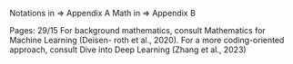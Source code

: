 Notations in => Appendix A
Math in => Appendix B

Pages: 29/15
For background mathematics, consult Mathematics for Machine Learning (Deisen-
roth et al., 2020). For a more coding-oriented approach, consult Dive into Deep Learning
(Zhang et al., 2023)
